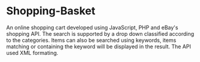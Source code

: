 # Shopping-Basket
An online shopping cart developed using JavaScript, PHP and eBay's shopping API.
The search is supported by a drop down classified according to the categories.
Items can also be searched using keywords, items matching or containing the keyword will be displayed in the result.
The API used XML formating.
